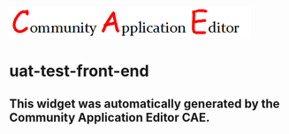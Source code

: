 ![CAE](https://github.com/testcae/application-Test-Music-App/blob/gh-pages/frontendComponent-uat-test-front-end/img/logo.png)  

uat-test-front-end
===================


This widget was automatically generated by the Community Application Editor CAE.  
---------------
